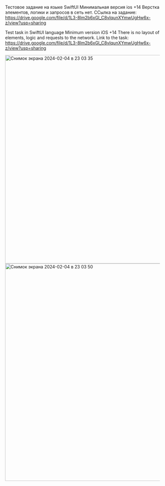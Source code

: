 Тестовое задание на языке SwiftUI 
Минимальная версия ios +14
Верстка элементов, логики и запросов в сеть нет. 
ССылка на задание: https://drive.google.com/file/d/1L3-8lm2b6xGl_C8vlqunXYmwUgHw6x-z/view?usp=sharing

Test task in SwiftUI language
Minimum version iOS +14
There is no layout of elements, logic and requests to the network.
Link to the task: https://drive.google.com/file/d/1L3-8lm2b6xGl_C8vlqunXYmwUgHw6x-z/view?usp=sharing

<img width="676" alt="Снимок экрана 2024-02-04 в 23 03 35" src="https://github.com/Croleack/productOneScreen/assets/121854191/3e0d2627-457a-4dc9-9ff9-9cd6db89a596">

<img width="705" alt="Снимок экрана 2024-02-04 в 23 03 50" src="https://github.com/Croleack/productOneScreen/assets/121854191/e595b01e-7e94-4a8c-84eb-bfbf361d972b">

